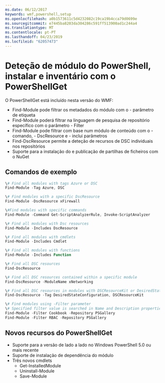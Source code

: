 ```yaml
---
ms.date: 06/12/2017
keywords: wmf,powershell,setup
ms.openlocfilehash: a0b1573611c5d4232082c19ca19b4cca79d0699e
ms.sourcegitcommit: e7445ba8203da304286c591ff513900ad1c244a4
ms.translationtype: MT
ms.contentlocale: pt-PT
ms.lasthandoff: 04/23/2019
ms.locfileid: "62057473"
---
```

# <a name="powershell-module-discovery-install-and-inventory-with-powershellget"></a>Deteção de módulo do PowerShell, instalar e inventário com o PowerShellGet

O PowerShellGet está incluído nesta versão do WMF:
-   Find-Module pode filtrar os metadados do módulo com o - parâmetro de etiqueta
-   Find-Module poderá filtrar na linguagem de pesquisa de repositório específico com o parâmetro - Filter
-   Find-Module pode filtrar com base num módulo de conteúdo com o - comando, - DscResource e - inclui parâmetros
-   Find-DscResource permite a deteção de recursos de DSC individuais nos repositórios
-   Suporte para a instalação do e publicação de partilhas de ficheiros com o NuGet

## <a name="example-commands"></a>Comandos de exemplo
```powershell
\# Find all modules with tags Azure or DSC
Find-Module -Tag Azure, DSC

\# Find modules with a specific DscResource
Find-Module -DscResource xFirewall

\#Find modules with specific commands
Find-Module -Command Get-ScriptAnalyzerRule, Invoke-ScriptAnalyzer

\# Find all modules with Dsc resources
Find-Module -Includes DscResource

\# Find all modules with cmdlets
Find-Module -Includes Cmdlet

\# Find all modules with functions
Find-Module -Includes Function

\# Find all DSC resources
Find-DscResource

\# Find all DSC resources contained within a specific module
Find-DscResource -ModuleName xNetworking

\# Find all DSC resources in modules with DSCResourceKit or DesiredStateConfiguration
Find-DscResource -Tag DesiredStateConfiguration, DSCResourceKit

\# Find modules using -Filter parameter
\# Specified filter value is searched in Name and Description properties
Find-Module -Filter Cookbook -Repository PSGallery
Find-Module -Filter RBAC -Repository PSGallery
```

## <a name="new-features-in-powershellget"></a>Novos recursos do PowerShellGet
-   Suporte para a versão de lado a lado no Windows PowerShell 5.0 ou mais recente
-   Suporte de instalação de dependência do módulo
-   Três novos cmdlets
    -   Get-InstalledModule
    -   Uninstall-Module
    -   Save-Module

